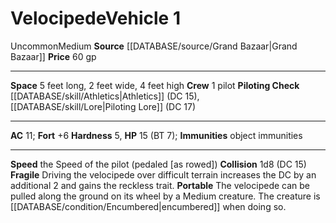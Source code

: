 ﻿---
ac: '11'
fortitude: '+6'
hardness: '5'
hp: '15'
id: '46'
item_category: Vehicles
level: '1'
name: Velocipede
price: 60 gp
rarity: Uncommon
size: Medium
source: '[[DATABASE/source/Grand Bazaar|Grand Bazaar]]'
trait:
- '[[DATABASE/trait/Uncommon|Uncommon]]'
type: Vehicle

---
# Velocipede<span class="item-type">Vehicle 1</span>

<span class="trait-uncommon item-trait">Uncommon</span><span class="trait-size item-trait">Medium</span>
**Source** [[DATABASE/source/Grand Bazaar|Grand Bazaar]]
**Price** 60 gp

---
**Space** 5 feet long, 2 feet wide, 4 feet high
**Crew** 1 pilot
**Piloting Check** [[DATABASE/skill/Athletics|Athletics]] (DC 15), [[DATABASE/skill/Lore|Piloting Lore]] (DC 17)

---
**AC** 11; **Fort** +6
**Hardness** 5, **HP** 15 (BT 7); **Immunities** object immunities

---
**Speed** the Speed of the pilot (pedaled [as rowed])
**Collision** 1d8 (DC 15)
**Fragile** Driving the velocipede over difficult terrain increases the DC by an additional 2 and gains the reckless trait.
 **Portable** The velocipede can be pulled along the ground on its wheel by a Medium creature. The creature is [[DATABASE/condition/Encumbered|encumbered]] when doing so.
